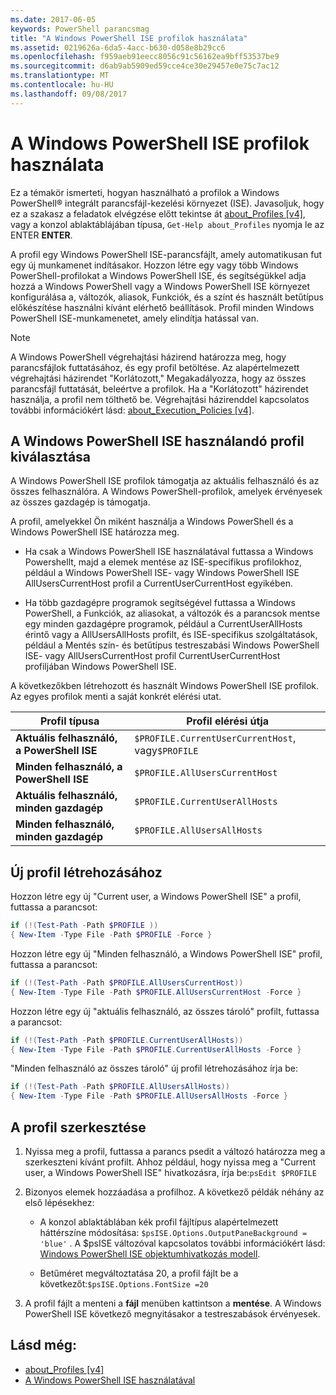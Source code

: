 ```yaml
---
ms.date: 2017-06-05
keywords: PowerShell parancsmag
title: "A Windows PowerShell ISE profilok használata"
ms.assetid: 0219626a-6da5-4acc-b630-d058e8b29cc6
ms.openlocfilehash: f959aeb91eecc8056c91c56162ea9bff53537be9
ms.sourcegitcommit: d6ab9ab5909ed59cce4ce30e29457e0e75c7ac12
ms.translationtype: MT
ms.contentlocale: hu-HU
ms.lasthandoff: 09/08/2017
---
```

# <a name="how-to-use-profiles-in-windows-powershell-ise"></a>A Windows PowerShell ISE profilok használata
Ez a témakör ismerteti, hogyan használható a profilok a Windows PowerShell® integrált parancsfájl-kezelési környezet (ISE). Javasoljuk, hogy ez a szakasz a feladatok elvégzése előtt tekintse át [about_Profiles [v4]](https://technet.microsoft.com/library/e1d9e30a-70cc-4f36-949f-fc7cd96b4054(v=wps.630)), vagy a konzol ablaktáblájában típusa, `Get-Help about_Profiles` nyomja le az ENTER **ENTER**.

A profil egy Windows PowerShell ISE-parancsfájlt, amely automatikusan fut egy új munkamenet indításakor.  Hozzon létre egy vagy több Windows PowerShell-profilokat a Windows PowerShell ISE, és segítségükkel adja hozzá a Windows PowerShell vagy a Windows PowerShell ISE környezet konfigurálása a, változók, aliasok, Funkciók, és a színt és használt betűtípus előkészítése használni kívánt elérhető beállítások. Profil minden Windows PowerShell ISE-munkamenetet, amely elindítja hatással van.

> [!NOTE]
> A Windows PowerShell végrehajtási házirend határozza meg, hogy parancsfájlok futtatásához, és egy profil betöltése. Az alapértelmezett végrehajtási házirendet "Korlátozott," Megakadályozza, hogy az összes parancsfájl futtatását, beleértve a profilok. Ha a "Korlátozott" házirendet használja, a profil nem tölthető be. Végrehajtási házirenddel kapcsolatos további információkért lásd: [about_Execution_Policies [v4]](https://technet.microsoft.com/library/347708dc-1515-4d74-978b-8334603472e6(v=wps.630)).

## <a name="selecting-a-profile-to-use-in-the-windows-powershell-ise"></a>A Windows PowerShell ISE használandó profil kiválasztása
A Windows PowerShell ISE profilok támogatja az aktuális felhasználó és az összes felhasználóra. A Windows PowerShell-profilok, amelyek érvényesek az összes gazdagép is támogatja.

A profil, amelyekkel Ön miként használja a Windows PowerShell és a Windows PowerShell ISE határozza meg.

- Ha csak a Windows PowerShell ISE használatával futtassa a Windows Powershellt, majd a elemek mentése az ISE-specifikus profilokhoz, például a Windows PowerShell ISE- vagy Windows PowerShell ISE AllUsersCurrentHost profil a CurrentUserCurrentHost egyikében.

- Ha több gazdagépre programok segítségével futtassa a Windows PowerShell, a Funkciók, az aliasokat, a változók és a parancsok mentse egy minden gazdagépre programok, például a CurrentUserAllHosts érintő vagy a AllUsersAllHosts profilt, és ISE-specifikus szolgáltatások, például a Mentés szín- és betűtípus testreszabási Windows PowerShell ISE- vagy AllUsersCurrentHost profil CurrentUserCurrentHost profiljában Windows PowerShell ISE.

A következőkben létrehozott és használt Windows PowerShell ISE profilok. Az egyes profilok menti a saját konkrét elérési utat.

| Profil típusa | Profil elérési útja |
| --- | --- |
| **Aktuális felhasználó, a PowerShell ISE**| `$PROFILE.CurrentUserCurrentHost`, vagy`$PROFILE` |
| **Minden felhasználó, a PowerShell ISE**| `$PROFILE.AllUsersCurrentHost` |
| **Aktuális felhasználó, minden gazdagép**| `$PROFILE.CurrentUserAllHosts` |
| **Minden felhasználó, minden gazdagép** | `$PROFILE.AllUsersAllHosts` |

## <a name="to-create-a-new-profile"></a>Új profil létrehozásához
Hozzon létre egy új "Current user, a Windows PowerShell ISE" a profil, futtassa a parancsot:

```powershell
if (!(Test-Path -Path $PROFILE )) 
{ New-Item -Type File -Path $PROFILE -Force }
```

Hozzon létre egy új "Minden felhasználó, a Windows PowerShell ISE" profil, futtassa a parancsot:

```powershell
if (!(Test-Path -Path $PROFILE.AllUsersCurrentHost)) 
{ New-Item -Type File -Path $PROFILE.AllUsersCurrentHost -Force }
```

Hozzon létre egy új "aktuális felhasználó, az összes tároló" profilt, futtassa a parancsot:

```powershell
if (!(Test-Path -Path $PROFILE.CurrentUserAllHosts)) 
{ New-Item -Type File -Path $PROFILE.CurrentUserAllHosts -Force }
```

"Minden felhasználó az összes tároló" új profil létrehozásához írja be:

```powershell
if (!(Test-Path -Path $PROFILE.AllUsersAllHosts)) 
{ New-Item -Type File -Path $PROFILE.AllUsersAllHosts -Force }
```

## <a name="to-edit-a-profile"></a>A profil szerkesztése

1. Nyissa meg a profil, futtassa a parancs psedit a változó határozza meg a szerkeszteni kívánt profilt. Ahhoz például, hogy nyissa meg a "Current user, a Windows PowerShell ISE" hivatkozásra, írja be:`psEdit $PROFILE`

2. Bizonyos elemek hozzáadása a profilhoz. A következő példák néhány az első lépésekhez:

    -   A konzol ablaktáblában kék profil fájltípus alapértelmezett háttérszíne módosítása: `$psISE.Options.OutputPaneBackground = 'blue'` . A $psISE változóval kapcsolatos további információkért lásd: [Windows PowerShell ISE objektumhivatkozás modell](The-ISE-Object-Model-Hierarchy.md).

    -   Betűméret megváltoztatása 20, a profil fájlt be a következőt:`$psISE.Options.FontSize =20`

3. A profil fájlt a menteni a **fájl** menüben kattintson a **mentése**. A Windows PowerShell ISE következő megnyitásakor a testreszabások érvényesek.

## <a name="see-also"></a>Lásd még:
- [about_Profiles [v4]](https://technet.microsoft.com/library/e1d9e30a-70cc-4f36-949f-fc7cd96b4054(v=wps.630))
- [A Windows PowerShell ISE használatával](Using-the-Windows-PowerShell-ISE.md)

